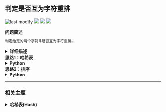## 判定是否互为字符重排
<!--START_SECTION:badge-->
![last modify](https://img.shields.io/static/v1?label=last%20modify&message=2025-07-08%2016%3A53%3A13&label_color=gray&color=thistle&style=flat-square)
[![](https://img.shields.io/static/v1?label=&message=%E7%AE%80%E5%8D%95&label_color=gray&color=yellow&style=flat-square)](../../../README.md#简单)
[![](https://img.shields.io/static/v1?label=&message=%E7%A8%8B%E5%BA%8F%E5%91%98%E9%9D%A2%E8%AF%95%E9%87%91%E5%85%B8&label_color=gray&color=green&style=flat-square)](../../../README.md#程序员面试金典)
[![](https://img.shields.io/static/v1?label=&message=%E5%93%88%E5%B8%8C%E8%A1%A8%28Hash%29&label_color=gray&color=blue&style=flat-square)](../../../README.md#哈希表hash)
<!--END_SECTION:badge-->
<!--info
tags: [哈希表]
source: 程序员面试金典
level: 简单
number: '0102'
name: 判定是否互为字符重排
companies: []
-->

<summary><b>问题简述</b></summary>

```txt
判定给定的两个字符串是否互为字符重排。
```

<details><summary><b>详细描述</b></summary>

```txt
给定两个字符串 s1 和 s2，请编写一个程序，确定其中一个字符串的字符重新排列后，能否变成另一个字符串。

示例 1：
    输入: s1 = "abc", s2 = "bca"
    输出: true 
示例 2：
    输入: s1 = "abc", s2 = "bad"
    输出: false
说明：
    0 <= len(s1) <= 100
    0 <= len(s2) <= 100

来源：力扣（LeetCode）
链接：https://leetcode-cn.com/problems/check-permutation-lcci
著作权归领扣网络所有。商业转载请联系官方授权，非商业转载请注明出处。
```

</details>

<!-- <div align="center"><img src="../../../_assets/xxx.png" height="300" /></div> -->

<summary><b>思路1：哈希表</b></summary>

<details><summary><b>Python</b></summary>

```python
class Solution:
    def CheckPermutation(self, s1: str, s2: str) -> bool:
        if len(s1) != len(s2): return False
        
        cnt = [0] * 128
        for c1, c2 in zip(s1, s2):
            cnt[ord(c1)] += 1  # ord 函数用于获取字符的 ascii 码值
            cnt[ord(c2)] -= 1

        return not any(cnt)
```

</details>

<summary><b>思路2：排序</b></summary>

<details><summary><b>Python</b></summary>

```python
class Solution:
    def CheckPermutation(self, s1: str, s2: str) -> bool:
        return sorted(s1) == sorted(s2)
```

</details>


<!--START_SECTION:relate-->
---

### 相关主题

<details><summary><b>哈希表(Hash)</b></summary>

> [[中等, LeetCode] 字母异位词分组 🔥](../10/LeetCode_0049_中等_字母异位词分组.md)  
> [[中等, LeetCode] 重复的DNA序列](../07/LeetCode_0187_中等_重复的DNA序列.md)  
> [[中等, 剑指Offer] 复杂链表的复制（深拷贝） 🔥](../../2021/12/剑指Offer_3500_中等_复杂链表的复制（深拷贝）.md)  
> [[中等, 剑指Offer] 最长不含重复字符的子字符串](../../2021/12/剑指Offer_4800_中等_最长不含重复字符的子字符串.md)  
> [[中等, 牛客] 和为K的连续子数组](../05/牛客_0125_中等_和为K的连续子数组.md)  
  > 
> [[困难, 牛客] 数组中的最长连续子序列](../04/牛客_0095_困难_数组中的最长连续子序列.md)  
  > 
> [[简单, LeetCode] 两数之和 🔥](../../2021/10/LeetCode_0001_简单_两数之和.md)  
> [[简单, 剑指Offer] 数组中重复的数字](../../2021/11/剑指Offer_0300_简单_数组中重复的数字.md)  
> [[简单, 剑指Offer] 第一个只出现一次的字符](../../2021/12/剑指Offer_5000_简单_第一个只出现一次的字符.md)  
> [[简单, 牛客] 两数之和](../03/牛客_0061_简单_两数之和.md)  
> [[简单, 牛客] 第一个只出现一次的字符](../02/牛客_0031_简单_第一个只出现一次的字符.md)  
  > 

</details>
<!--END_SECTION:relate-->